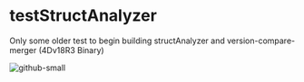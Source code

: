 # testStructAnalyzer
Only some older test to begin building structAnalyzer and version-compare-merger (4Dv18R3 Binary)

![github-small](https://user-images.githubusercontent.com/65073460/81476613-1dc97f80-9213-11ea-8eb4-43a997915885.png)
